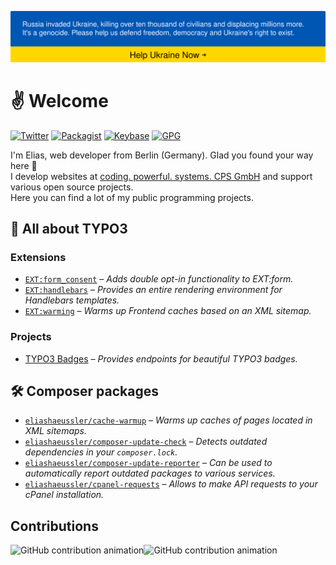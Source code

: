 [![Stand With Ukraine](https://raw.githubusercontent.com/vshymanskyy/StandWithUkraine/main/banner2-direct.svg)](https://vshymanskyy.github.io/StandWithUkraine)

# :v: Welcome

[![Twitter](https://img.shields.io/badge/twitter-%40elias__haeussler-1da1f2?logo=twitter)](https://haeussler.dev/twitter)
[![Packagist](https://img.shields.io/badge/packagist-eliashaeussler-f28d1a?logo=packagist)](https://haeussler.dev/packagist)
[![Keybase](https://img.shields.io/badge/keybase-eliashaeussler-4c8eff?logo=keybase)](https://haeussler.dev/keybase)
[![GPG](https://img.shields.io/badge/gpg-0x34E6817D-0093dd)](https://haeussler.dev/gpg)

I'm Elias, web developer from Berlin (Germany). Glad you found your way here :slightly_smiling_face:\
I develop websites at
[coding. powerful. systems. CPS GmbH](https://github.com/CPS-IT) and support various
open source projects.\
Here you can find a lot of my public programming projects.

## :orange_heart: All about TYPO3

### Extensions

* [`EXT:form_consent`][T3-1] – _Adds double opt-in functionality to EXT:form._
* [`EXT:handlebars`][T3-2] – _Provides an entire rendering environment for Handlebars templates._
* [`EXT:warming`][T3-3] – _Warms up Frontend caches based on an XML sitemap._

### Projects

* [TYPO3 Badges][T3-4] – _Provides endpoints for beautiful TYPO3 badges._

## :hammer_and_wrench: Composer packages

* [`eliashaeussler/cache-warmup`][CP-1] – _Warms up caches of pages located in XML sitemaps._
* [`eliashaeussler/composer-update-check`][CP-2] – _Detects outdated dependencies in your `composer.lock`._
* [`eliashaeussler/composer-update-reporter`][CP-3] – _Can be used to automatically report outdated packages to various services._
* [`eliashaeussler/cpanel-requests`][CP-4] – _Allows to make API requests to your cPanel installation._

## Contributions

![GitHub contribution animation](https://raw.githubusercontent.com/eliashaeussler/eliashaeussler/badge/github-contribution-grid-snake-dark.svg#gh-dark-mode-only)![GitHub contribution animation](https://raw.githubusercontent.com/eliashaeussler/eliashaeussler/badge/github-contribution-grid-snake.svg#gh-light-mode-only)

[T3-1]: https://github.com/eliashaeussler/typo3-form-consent
[T3-2]: https://github.com/CPS-IT/handlebars
[T3-3]: https://github.com/eliashaeussler/typo3-warming
[T3-4]: https://github.com/eliashaeussler/typo3-badges
[CP-1]: https://github.com/eliashaeussler/cache-warmup
[CP-2]: https://github.com/eliashaeussler/composer-update-check
[CP-3]: https://github.com/eliashaeussler/composer-update-reporter
[CP-4]: https://github.com/eliashaeussler/cpanel-requests
